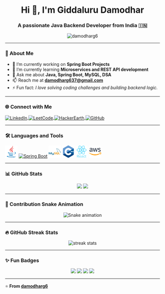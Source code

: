 <h1 align="center">Hi 👋, I'm Giddaluru Damodhar</h1>
<h3 align="center">A passionate Java Backend Developer from India 🇮🇳</h3>

<p align="center">
  <img src="https://komarev.com/ghpvc/?username=damodharg6&label=Profile%20views&color=0e75b6&style=flat" alt="damodharg6" />
</p>

---

### 💫 About Me

- 🔭 I’m currently working on **Spring Boot Projects**
- 🌱 I’m currently learning **Microservices and REST API development**
- 💬 Ask me about **Java, Spring Boot, MySQL, DSA**
- 📫 Reach me at **damodharg637@gmail.com**
- ⚡ Fun fact: *I love solving coding challenges and building backend logic.*

---

### 🌐 Connect with Me
<p align="left">
  <a href="https://www.linkedin.com/in/giddaluru-damodhar-74816b343/" target="blank">
    <img align="center" src="https://raw.githubusercontent.com/rahuldkjain/github-profile-readme-generator/master/src/images/icons/Social/linked-in-alt.svg" alt="LinkedIn" height="30" width="40" />
  </a>
  <a href="https://leetcode.com/u/damodar_7/" target="blank">
    <img align="center" src="https://raw.githubusercontent.com/rahuldkjain/github-profile-readme-generator/master/src/images/icons/Social/leet-code.svg" alt="LeetCode" height="30" width="40" />
  </a>
  <a href="https://www.hackerearth.com/@damodharg637/" target="blank">
    <img align="center" src="https://raw.githubusercontent.com/rahuldkjain/github-profile-readme-generator/master/src/images/icons/Social/hackerrank.svg" alt="HackerEarth" height="30" width="40" />
  </a>
  <a href="https://github.com/damodharg6" target="blank">
    <img align="center" src="https://raw.githubusercontent.com/rahuldkjain/github-profile-readme-generator/master/src/images/icons/Social/github.svg" alt="GitHub" height="30" width="40" />
  </a>
</p>

---

### 🛠️ Languages and Tools

<p align="left">
  <a href="https://www.java.com" target="_blank" rel="noreferrer"><img src="https://raw.githubusercontent.com/devicons/devicon/master/icons/java/java-original.svg" alt="Java" width="40" height="40"/></a>
  <a href="https://spring.io/" target="_blank" rel="noreferrer"><img src="https://www.vectorlogo.zone/logos/springio/springio-icon.svg" alt="Spring Boot" width="40" height="40"/></a>
  <a href="https://www.mysql.com/" target="_blank" rel="noreferrer"><img src="https://raw.githubusercontent.com/devicons/devicon/master/icons/mysql/mysql-original-wordmark.svg" alt="MySQL" width="40" height="40"/></a>
  <a href="https://www.w3schools.com/cpp/" target="_blank" rel="noreferrer"><img src="https://raw.githubusercontent.com/devicons/devicon/master/icons/cplusplus/cplusplus-original.svg" alt="C++" width="40" height="40"/></a>
  <a href="https://reactjs.org/" target="_blank" rel="noreferrer"><img src="https://raw.githubusercontent.com/devicons/devicon/master/icons/react/react-original-wordmark.svg" alt="React" width="40" height="40"/></a>
  <a href="https://aws.amazon.com/" target="_blank" rel="noreferrer"><img src="https://raw.githubusercontent.com/devicons/devicon/master/icons/amazonwebservices/amazonwebservices-original-wordmark.svg" alt="AWS" width="40" height="40"/></a>
</p>

---

### 📊 GitHub Stats
<div align="center">
  <img src="https://github-readme-stats.vercel.app/api?username=damodharg6&show_icons=true&theme=tokyonight&hide_border=false" height="160px" />
  <img src="https://github-readme-stats.vercel.app/api/top-langs/?username=damodharg6&layout=compact&theme=tokyonight&hide_border=false" height="160px" />
</div>

---

### 🐍 Contribution Snake Animation

<p align="center">
  <img src="https://raw.githubusercontent.com/damodharg6/damodharg6/main/output/github-contribution-grid-snake.svg" alt="Snake animation" />
</p>

---

### 🔥 GitHub Streak Stats

<p align="center">
  <img src="https://github-readme-streak-stats.herokuapp.com/?user=damodharg6&theme=tokyonight&hide_border=false" alt="streak stats" />
</p>

---

### ✨ Fun Badges

<p align="center">
  <img src="https://img.shields.io/badge/Java%20Developer-%23FF6F00.svg?&style=for-the-badge&logo=java&logoColor=white" />
  <img src="https://img.shields.io/badge/SpringBoot-%236DB33F.svg?&style=for-the-badge&logo=springboot&logoColor=white" />
  <img src="https://img.shields.io/badge/MySQL-%234479A1.svg?&style=for-the-badge&logo=mysql&logoColor=white" />
  <img src="https://img.shields.io/badge/Problem%20Solver-%2300C853.svg?&style=for-the-badge&logo=leetcode&logoColor=white" />
</p>

---

⭐ **From [damodharg6](https://github.com/damodharg6)**
